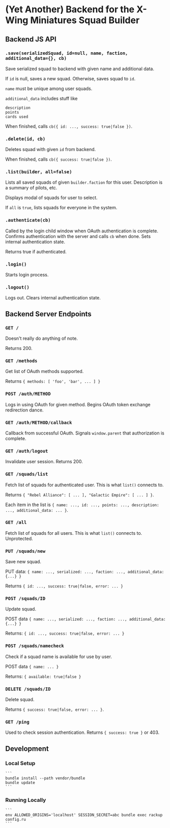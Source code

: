 # (Yet Another) Backend for the X-Wing Miniatures Squad Builder

## Backend JS API

### `.save(serializedSquad, id=null, name, faction, additional_data={}, cb)`

Save serialized squad to backend with given name and additional data.

If `id` is null, saves a new squad.  Otherwise, saves squad to `id`.

`name` must be unique among user squads.

`additional_data` includes stuff like

    description
    points
    cards used

When finished, calls `cb({ id: ..., success: true|false })`.

### `.delete(id, cb)`

Deletes squad with given `id` from backend.

When finished, calls `cb({ success: true|false })`.

### `.list(builder, all=false)`

Lists all saved squads of given `builder.faction` for this user.  Description is a summary of pilots, etc.

Displays modal of squads for user to select.

If `all` is `true`, lists squads for everyone in the system.

### `.authenticate(cb)`

Called by the login child window when OAuth authentication is complete.  Confirms authentication with the server and calls `cb` when done.  Sets internal authentication state.

Returns true if authenticated.

### `.login()`

Starts login process.

### `.logout()`

Logs out.  Clears internal authentication state.

## Backend Server Endpoints

### `GET /`

Doesn't really do anything of note.

Returns 200.

### `GET /methods`

Get list of OAuth methods supported.

Returns `{ methods: [ 'foo', 'bar', ... ] }`

### `POST /auth/METHOD`

Logs in using OAuth for given method.  Begins OAuth token exchange redirection dance.

### `GET /auth/METHOD/callback`

Callback from successful OAuth.  Signals `window.parent` that authorization is complete.

### `GET /auth/logout`

Invalidate user session.  Returns 200.

### `GET /squads/list`

Fetch list of squads for authenticated user.  This is what `list()` connects to.

Returns `{ "Rebel Alliance": [ ... ], "Galactic Empire": [ ... ] }`.

Each item in the list is `{ name: ..., id: ..., points: ..., description: ..., additional_data: ... }`.

### `GET /all`

Fetch list of squads for all users.  This is what `list()` connects to.  Unprotected.

### `PUT /squads/new`

Save new squad.

PUT data: `{ name: ..., serialized: ..., faction: ..., additional_data: {...} }`

Returns `{ id: ..., success: true|false, error: ... }`

### `POST /squads/ID`

Update squad.

POST data `{ name: ..., serialized: ..., faction: ..., additional_data: {...} }`

Returns: `{ id: ..., success: true|false, error: ... }`

### `POST /squads/namecheck`

Check if a squad name is available for use by user.

POST data `{ name: ... }`

Returns: `{ available: true|false }`

### `DELETE /squads/ID`

Delete squad.

Returns `{ success: true|false, error: ... }`.

### `GET /ping`

Used to check session authentication.  Returns `{ success: true }` or 403.

## Development

### Local Setup

    ```
    bundle install --path vendor/bundle
    bundle update
    ```

### Running Locally

    ```
    env ALLOWED_ORIGINS='localhost' SESSION_SECRET=abc bundle exec rackup config.ru
    ```
